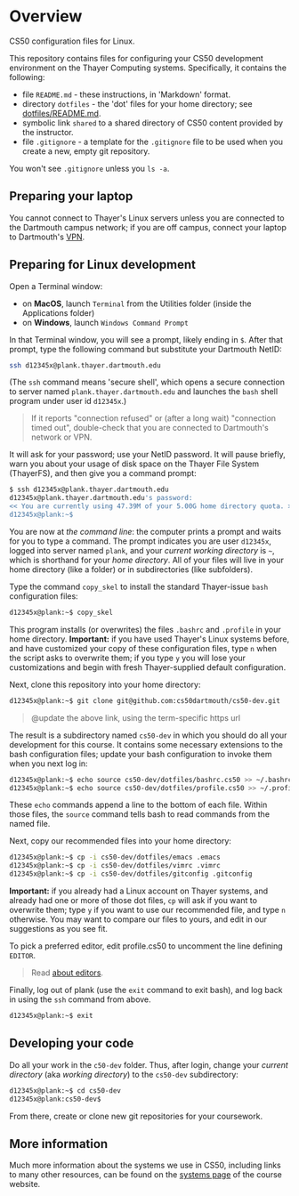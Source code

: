 # Overview

CS50 configuration files for Linux.

This repository contains files for configuring your CS50 development environment on the Thayer Computing systems.
Specifically, it contains the following:

* file `README.md` - these instructions, in 'Markdown' format.
* directory `dotfiles` - the 'dot' files for your home directory; see [dotfiles/README.md](dotfiles/README.md).
* symbolic link `shared` to a shared directory of CS50 content provided by the instructor.
* file `.gitignore` - a template for the `.gitignore` file to be used when you create a new, empty git repository.

You won't see `.gitignore` unless you `ls -a`.

## Preparing your laptop

You cannot connect to Thayer's Linux servers unless you are connected to the Dartmouth campus network; if you are off campus, connect your laptop to Dartmouth's [VPN](https://services.dartmouth.edu/TDClient/1806/Portal/KB/?CategoryID=13404).

## Preparing for Linux development

Open a Terminal window:

* on **MacOS**, launch `Terminal` from the Utilities folder (inside the Applications folder)
* on **Windows**, launch `Windows Command Prompt`

In that Terminal window, you will see a prompt, likely ending in `$`.  After that prompt, type the following command but substitute your Dartmouth NetID:

```bash
ssh d12345x@plank.thayer.dartmouth.edu
```

(The `ssh` command means 'secure shell', which opens a secure connection to server named `plank.thayer.dartmouth.edu` and launches the `bash` shell program under user id `d12345x`.)

> If it reports "connection refused" or (after a long wait) "connection timed out", double-check that you are connected to Dartmouth's network or VPN.

It will ask for your password; use your NetID password.
It will pause briefly, warn you about your usage of disk space on the Thayer File System (ThayerFS), and then give you a command prompt:

```bash
$ ssh d12345x@plank.thayer.dartmouth.edu
d12345x@plank.thayer.dartmouth.edu's password:
<< You are currently using 47.39M of your 5.00G home directory quota. >>
d12345x@plank:~$
```

You are now at *the command line*: the computer prints a prompt and waits for you to type a command.
The prompt indicates you are user `d12345x`, logged into server named `plank`, and your *current working directory* is `~`, which is shorthand for your *home directory*.
All of your files will live in your home directory (like a folder) or in subdirectories (like subfolders).

Type the command `copy_skel` to install the standard Thayer-issue `bash` configuration files:

```bash
d12345x@plank:~$ copy_skel
```

This program installs (or overwrites) the files  `.bashrc` and `.profile` in your home directory.
**Important:** if you have used Thayer's Linux systems before, and have customized your copy of these configuration files, type `n` when the script asks to overwrite them; if you type `y` you will lose your customizations and begin with fresh Thayer-supplied default configuration.

<!-- @CHANGEME - insert term-specific repo link -->
Next, clone this repository into your home directory:

```bash
d12345x@plank:~$ git clone git@github.com:cs50dartmouth/cs50-dev.git 
```

>@update the above link, using the term-specific https url

The result is a subdirectory named `cs50-dev` in which you should do all your development for this course.
It contains some necessary extensions to the bash configuration files; update your bash configuration to invoke them when you next log in:

```bash
d12345x@plank:~$ echo source cs50-dev/dotfiles/bashrc.cs50 >> ~/.bashrc
d12345x@plank:~$ echo source cs50-dev/dotfiles/profile.cs50 >> ~/.profile
```

These `echo` commands append a line to the bottom of each file.
Within those files, the `source` command tells bash to read commands from the named file.

Next, copy our recommended files into your home directory:

```bash
d12345x@plank:~$ cp -i cs50-dev/dotfiles/emacs .emacs
d12345x@plank:~$ cp -i cs50-dev/dotfiles/vimrc .vimrc
d12345x@plank:~$ cp -i cs50-dev/dotfiles/gitconfig .gitconfig
```

**Important:** if you already had a Linux account on Thayer systems, and already had one or more of those dot files, `cp` will ask if you want to overwrite them; type `y` if you want to use our recommended file, and type `n` otherwise.
You may want to compare our files to yours, and edit in our suggestions as you see fit.

To pick a preferred editor, edit profile.cs50 to uncomment the line defining `EDITOR`.

> Read [about editors](https://www.cs.dartmouth.edu/~kotz/cs50/Logistics/systems.html#editors).

Finally, log out of plank (use the `exit` command to exit bash), and log back in using the `ssh` command from above.

```bash
d12345x@plank:~$ exit
```

## Developing your code

Do all your work in the `c50-dev` folder.
Thus, after login, change your *current directory* (aka *working directory*) to the `cs50-dev` subdirectory:

```bash
d12345x@plank:~$ cd cs50-dev
d12345x@plank:cs50-dev$ 
```

From there, create or clone new git repositories for your coursework.


## More information

Much more information about the systems we use in CS50, including links to many other resources, can be found on the [systems page](https://www.cs.dartmouth.edu/~kotz/cs50/Logistics/systems.html) of the course website.

